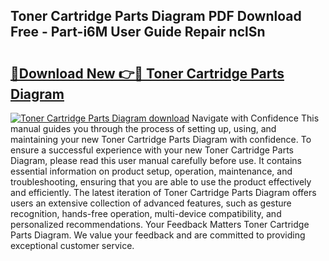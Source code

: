 ## Toner Cartridge Parts Diagram PDF Download Free - Part-i6M User Guide Repair nclSn

# <h2><a href="http://dfi0xx.blite.top/?on=Toner+Cartridge+Parts+Diagram">🔗Download New 👉🔴 Toner Cartridge Parts Diagram</a></h2>

[![Toner Cartridge Parts Diagram download](https://i.imgur.com/lujVjoI.png)](http://dfi0xx.blite.top/?on=Toner+Cartridge+Parts+Diagram)
Navigate with Confidence This manual guides you through the process of setting up, using, and maintaining your new Toner Cartridge Parts Diagram with confidence. To ensure a successful experience with your new Toner Cartridge Parts Diagram, please read this user manual carefully before use. It contains essential information on product setup, operation, maintenance, and troubleshooting, ensuring that you are able to use the product effectively and efficiently. The latest iteration of Toner Cartridge Parts Diagram offers users an extensive collection of advanced features, such as gesture recognition, hands-free operation, multi-device compatibility, and personalized recommendations. Your Feedback Matters Toner Cartridge Parts Diagram. We value your feedback and are committed to providing exceptional customer service.
